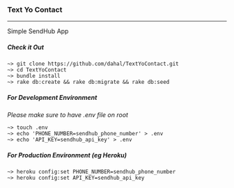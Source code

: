 ### Text Yo Contact
---
Simple SendHub App


##### Check it Out

```
~> git clone https://github.com/dahal/TextYoContact.git
~> cd TextYoContact
~> bundle install
~> rake db:create && rake db:migrate && rake db:seed
```

##### For Development Environment
*Please make sure to have .env file on root*

```
~> touch .env 
~> echo 'PHONE_NUMBER=sendhub_phone_number' > .env
~> echo 'API_KEY=sendhub_api_key' > .env
```
##### For Production Environment *(eg Heroku)*
```
~> heroku config:set PHONE_NUMBER=sendhub_phone_number
~> heroku config:set API_KEY=sendhub_api_key

```